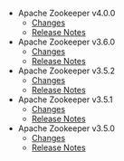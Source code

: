 
<!---
# Licensed to the Apache Software Foundation (ASF) under one
# or more contributor license agreements.  See the NOTICE file
# distributed with this work for additional information
# regarding copyright ownership.  The ASF licenses this file
# to you under the Apache License, Version 2.0 (the
# "License"); you may not use this file except in compliance
# with the License.  You may obtain a copy of the License at
#
#     http://www.apache.org/licenses/LICENSE-2.0
#
# Unless required by applicable law or agreed to in writing, software
# distributed under the License is distributed on an "AS IS" BASIS,
# WITHOUT WARRANTIES OR CONDITIONS OF ANY KIND, either express or implied.
# See the License for the specific language governing permissions and
# limitations under the License.
-->
* Apache Zookeeper v4.0.0
    * [Changes](4.0.0/CHANGES.4.0.0.html)
    * [Release Notes](4.0.0/RELEASENOTES.4.0.0.html)
* Apache Zookeeper v3.6.0
    * [Changes](3.6.0/CHANGES.3.6.0.html)
    * [Release Notes](3.6.0/RELEASENOTES.3.6.0.html)
* Apache Zookeeper v3.5.2
    * [Changes](3.5.2/CHANGES.3.5.2.html)
    * [Release Notes](3.5.2/RELEASENOTES.3.5.2.html)
* Apache Zookeeper v3.5.1
    * [Changes](3.5.1/CHANGES.3.5.1.html)
    * [Release Notes](3.5.1/RELEASENOTES.3.5.1.html)
* Apache Zookeeper v3.5.0
    * [Changes](3.5.0/CHANGES.3.5.0.html)
    * [Release Notes](3.5.0/RELEASENOTES.3.5.0.html)
